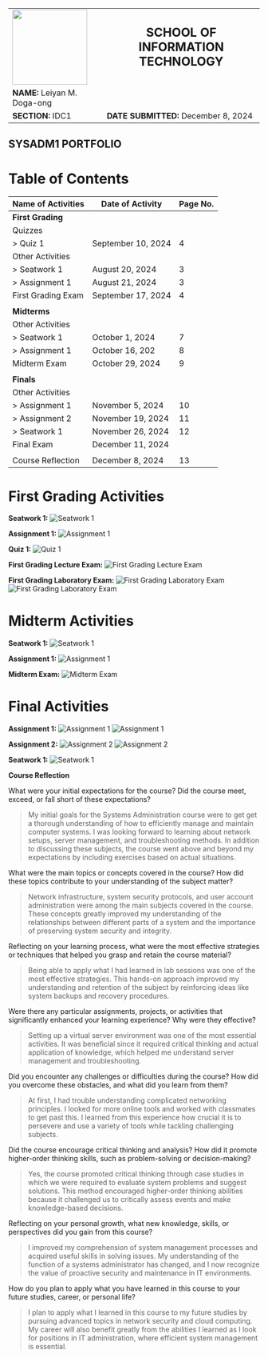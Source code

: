 <table style="width: 100%; border-collapse: collapse;">
  <tr>
    <td style="text-align: left; border: none;">
      <img src="Portfolio_Images/logo.png" width="150" style="height: auto;">
    </td>
    <td style="text-align: center; font-size: 24px; font-weight: bold; border: none;">
      SCHOOL OF INFORMATION TECHNOLOGY
    </td>
    
  </tr>
  <tr>
    <td style="border: none;"><strong>NAME:</strong> Leiyan M. Doga-ong</td>
    <td style="border: none;"></td>
    
  </tr>
  <tr>
    <td style="border: none;"><strong>SECTION:</strong> IDC1</td>
    <td style="border: none;"><strong>DATE SUBMITTED:</strong> December 8, 2024</td>
  </tr>
</table>

## SYSADM1 PORTFOLIO


# Table of Contents

| Name of Activities                      | Date of Activity | Page No. |
|-----------------------------------------|------------------|----------|
| **First Grading**                       |                  |          |
| Quizzes                                 |                  |          |
| > Quiz 1                                |September 10, 2024|4         |
| Other Activities                        |                  |          |
| > Seatwork 1                            |August 20, 2024   |3         |
| > Assignment 1                          |August 21, 2024   |3         |
| First Grading Exam                      |September 17, 2024|4         |
|                                         |                  |          |
| **Midterms**                            |                  |          |
| Other Activities                        |                  |          |
| > Seatwork 1                            |October 1, 2024   |7         |
| > Assignment 1                          |October 16, 202   |8         |
| Midterm Exam                            |October 29, 2024  |9         |
|                                         |                  |          |
| **Finals**                              |                  |          |
| Other Activities                        |                  |          |
| > Assignment 1                          |November 5, 2024  |10        |
| > Assignment 2                          |November 19, 2024 |11        |
| > Seatwork 1                            |November 26, 2024 |12        |
| Final Exam                              |December 11, 2024 |          |
|                                         |                  |          |
| Course Reflection                       |December 8, 2024  |13        |

# First Grading Activities

**Seatwork 1:**
![Seatwork 1](Portfolio_Images/1.jpg)

**Assignment 1:**
![Assignment 1](Portfolio_Images/2.jpg)

**Quiz 1:**
![Quiz 1](Portfolio_Images/3.jpg)

**First Grading Lecture Exam:**
![First Grading Lecture Exam](Portfolio_Images/4.jpg)

**First Grading Laboratory Exam:**
![First Grading Laboratory Exam](Portfolio_Images/5a.jpg)
![First Grading Laboratory Exam](Portfolio_Images/5b.jpg)

# Midterm Activities

**Seatwork 1:**
![Seatwork 1](Portfolio_Images/6.jpg)

**Assignment 1:**
![Assignment 1](Portfolio_Images/7.jpg)

**Midterm Exam:**
![Midterm Exam](Portfolio_Images/8.jpg)

# Final Activities
**Assignment 1:**
![Assignment 1](Portfolio_Images/9a.jpg)
![Assignment 1](Portfolio_Images/9b.jpg)

**Assignment 2:**
![Assignment 2](Portfolio_Images/10a.jpg)
![Assignment 2](Portfolio_Images/10b.jpg)

**Seatwork 1:**
![Seatwork 1](Portfolio_Images/11.jpg)

**Course Reflection**

What were your initial expectations for the course? Did the course meet,
exceed, or fall short of these expectations?
> My initial goals for the Systems Administration course were to get get a thorough understanding of how to efficiently manage and maintain computer systems. I was looking forward to learning about network setups, server management, and troubleshooting methods. In addition to discussing these subjects, the course went above and beyond my expectations by including exercises based on actual situations.

What were the main topics or concepts covered in the course? How did
these topics contribute to your understanding of the subject matter?
> Network infrastructure, system security protocols, and user account administration were among the main subjects covered in the course. These concepts greatly improved my understanding of the relationships between different parts of a system and the importance of preserving system security and integrity. 

Reflecting on your learning process, what were the most effective
strategies or techniques that helped you grasp and retain the course
material?
> Being able to apply what I had learned in lab sessions was one of the most effective strategies. This hands-on approach improved my understanding and retention of the subject by reinforcing ideas like system backups and recovery procedures.

Were there any particular assignments, projects, or activities that
significantly enhanced your learning experience? Why were they
effective?
> Setting up a virtual server environment was one of the most essential activities. It was beneficial since it required critical thinking and actual application of knowledge, which helped me understand server management and troubleshooting. 

Did you encounter any challenges or difficulties during the course? How
did you overcome these obstacles, and what did you learn from them?
> At first, I had trouble understanding complicated networking principles. I looked for more online tools and worked with classmates to get past this. I learned from this experience how crucial it is to persevere and use a variety of tools while tackling challenging subjects.

Did the course encourage critical thinking and analysis? How did it
promote higher-order thinking skills, such as problem-solving or
decision-making?
> Yes, the course promoted critical thinking through case studies in which we were required to evaluate system problems and suggest solutions. This method encouraged higher-order thinking abilities because it challenged us to critically assess events and make knowledge-based decisions. 

Reflecting on your personal growth, what new knowledge, skills, or
perspectives did you gain from this course?
> I improved my comprehension of system management processes and acquired useful skills in solving issues. My understanding of the function of a systems administrator has changed, and I now recognize the value of proactive security and maintenance in IT environments.

How do you plan to apply what you have learned in this course to your
future studies, career, or personal life?
> I plan to apply what I learned in this course to my future studies by pursuing advanced topics in network security and cloud computing. My career will also benefit greatly from the abilities I learned as I look for positions in IT administration, where efficient system management is essential. 

